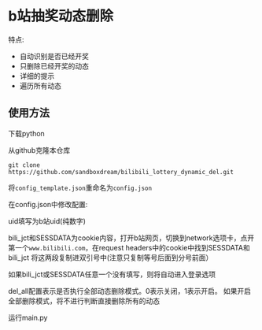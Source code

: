# b站抽奖动态删除
特点:
    
- 自动识别是否已经开奖
- 只删除已经开奖的动态
- 详细的提示
- 遍历所有动态
## 使用方法
下载python 
   
从github克隆本仓库
```git
git clone https://github.com/sandboxdream/bilibili_lottery_dynamic_del.git
```

将`config_template.json`重命名为`config.json`

在config.json中修改配置:

uid填写为b站uid(纯数字)

bili_jct和SESSDATA为cookie内容，打开b站网页，切换到network选项卡，点开第一个`www.bilibili.com`，在request headers中的cookie中找到SESSDATA和bili_jct
将这两段复制进双引号中(注意只复制等号后面到分号前面）

如果bili_jct或SESSDATA任意一个没有填写，则将自动进入登录选项

del_all配置表示是否执行全部动态删除模式。0表示关闭，1表示开启。
如果开启全部删除模式，将不进行判断直接删除所有的动态

运行main.py